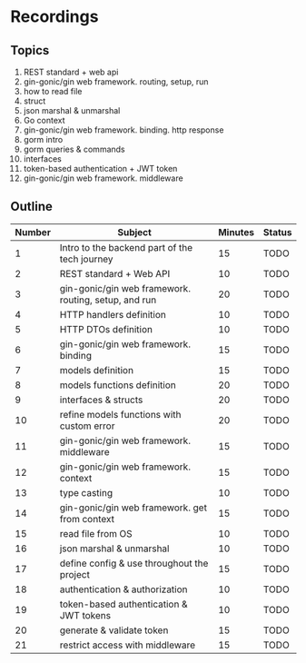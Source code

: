 # Recordings

## Topics

1. REST standard + web api
1. gin-gonic/gin web framework. routing, setup, run
1. how to read file
1. struct
1. json marshal & unmarshal
1. Go context
1. gin-gonic/gin web framework. binding. http response
1. gorm intro
1. gorm queries & commands
1. interfaces
1. token-based authentication + JWT token
1. gin-gonic/gin web framework. middleware

## Outline

|Number|Subject|Minutes|Status|
|--|--|--|--|
|1|Intro to the backend part of the tech journey|15|TODO|
|2|REST standard + Web API|10|TODO|
|3|gin-gonic/gin web framework. routing, setup, and run|20|TODO|
|4|HTTP handlers definition|10|TODO|
|5|HTTP DTOs definition|10|TODO|
|6|gin-gonic/gin web framework. binding|15|TODO|
|7|models definition|15|TODO|
|8|models functions definition|20|TODO|
|9|interfaces & structs|20|TODO|
|10|refine models functions with custom error|20|TODO|
|11|gin-gonic/gin web framework. middleware|15|TODO|
|12|gin-gonic/gin web framework. context|15|TODO|
|13|type casting|10|TODO|
|14|gin-gonic/gin web framework. get from context|15|TODO|
|15|read file from OS|10|TODO|
|16|json marshal & unmarshal|10|TODO|
|17|define config & use throughout the project|15|TODO|
|18|authentication & authorization|10|TODO|
|19|token-based authentication & JWT tokens|10|TODO|
|20|generate & validate token|15|TODO|
|21|restrict access with middleware|15|TODO|
